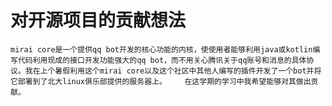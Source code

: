 # 对开源项目的贡献想法

    mirai core是一个提供qq bot开发的核心功能的内核，使使用者能够利用java或kotlin编写代码利用现成的接口开发功能强大的qq bot，而不用关心腾讯关于qq账号和消息的具体协议。我在上个暑假利用这个mirai core以及这个社区中其他人编写的插件开发了一个bot并将它部署到了北大linux俱乐部提供的服务器上。    在这学期的学习中我希望能够对其做出贡献。
